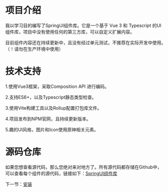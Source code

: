 # 项目介绍

我以学习目的编写了SpringUI组件库。它是一个基于 Vue 3 和 Typescript 的UI组件库，项目中没有使用任何的第三方库，可以自定义扩展内容。

目前组件内容还在持续更新中，且没有经过单元测试，不推荐在实际开发中使用。（！请勿在生产环境中使用）

# 技术支持
1.使用Vue3框架，采取Composition API 进行编码。

2.支持ES6+，以及Typescript静态类型检查。

3.使用Vite构建工具以及Rollup配置打包库文件。

4.项目发布到NPM官网，且持续更新版本。

5.趣的UI风格，图片和Icon使用原神相关元素。

# 源码仓库

如果您想查看源代码，那么您绝对来对地方了。所有源代码都存储在Github中，可以查看每个组件的源代码，链接如下：[SpringUI组件库](https://github.com/LiuYiBest/Spring)

下一节：[安装](#/doc/install)